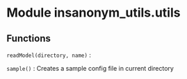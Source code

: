 Module insanonym_utils.utils
============================

Functions
---------

    
`readModel(directory, name)`
:   

    
`sample()`
:   Creates a sample config file in current directory